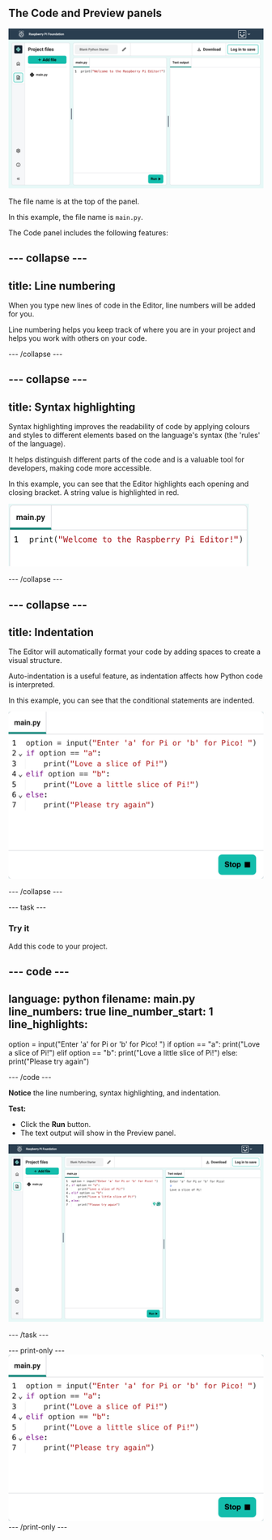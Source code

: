 ## The Code and Preview panels

![Python code in the Editor. The Preview panel is blank.](images/main-and-preview.png)

The file name is at the top of the panel. 

In this example, the file name is `main.py`.

The Code panel includes the following features: 

--- collapse ---
---
title: Line numbering
---

When you type new lines of code in the Editor, line numbers will be added for you. 

Line numbering helps you keep track of where you are in your project and helps you work with others on your code.

--- /collapse ---

--- collapse ---
---
title: Syntax highlighting
---

Syntax highlighting improves the readability of code by applying colours and styles to different elements based on the language's syntax (the 'rules' of the language). 

It helps distinguish different parts of the code and is a valuable tool for developers, making code more accessible.

In this example, you can see that the Editor highlights each opening and closing bracket. A string value is highlighted in red.

![Python code in the Editor.](images/python-code.png)

--- /collapse ---

--- collapse ---
---
title: Indentation
---

The Editor will automatically format your code by adding spaces to create a visual structure.

Auto-indentation is a useful feature, as indentation affects how Python code is interpreted.

In this example, you can see that the conditional statements are indented.

![Python code in the Editor.](images/indent-code.png)

--- /collapse ---

--- task ---

### Try it

Add this code to your project.

--- code ---
---
language: python
filename: main.py
line_numbers: true
line_number_start: 1
line_highlights:
---

option = input("Enter 'a' for Pi or 'b' for Pico! ")
if option == "a":
    print("Love a slice of Pi!")
elif option == "b":
    print("Love a little slice of Pi!")
else:
    print("Please try again")

--- /code ---

**Notice** the line numbering, syntax highlighting, and indentation.

**Test:** 

+ Click the **Run** button.
+ The text output will show in the Preview panel.

![Python code in the Editor - The Preview panel shows the text output.](images/python-run.png)

--- /task ---

--- print-only ---
![Python code in the Code panel.](images/indent-code.png)
--- /print-only ---
